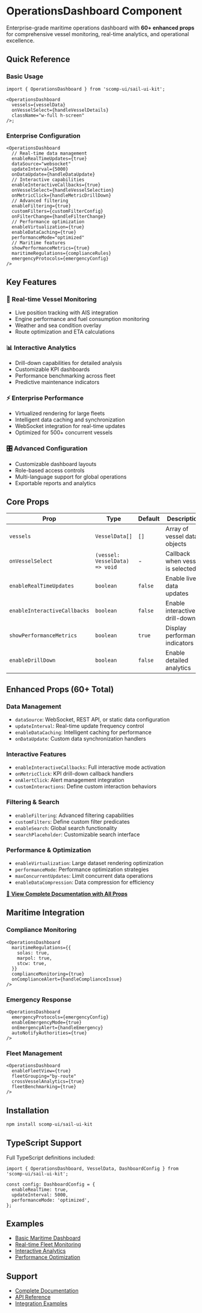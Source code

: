 # OperationsDashboard Component

Enterprise-grade maritime operations dashboard with **60+ enhanced props** for comprehensive vessel monitoring, real-time analytics, and operational excellence.

## Quick Reference

### Basic Usage

```tsx
import { OperationsDashboard } from 'scomp-ui/sail-ui-kit';

<OperationsDashboard
  vessels={vesselData}
  onVesselSelect={handleVesselDetails}
  className="w-full h-screen"
/>;
```

### Enterprise Configuration

```tsx
<OperationsDashboard
  // Real-time data management
  enableRealTimeUpdates={true}
  dataSource="websocket"
  updateInterval={5000}
  onDataUpdate={handleDataUpdate}
  // Interactive capabilities
  enableInteractiveCallbacks={true}
  onVesselSelect={handleVesselSelection}
  onMetricClick={handleMetricDrillDown}
  // Advanced filtering
  enableFiltering={true}
  customFilters={customFilterConfig}
  onFilterChange={handleFilterChange}
  // Performance optimization
  enableVirtualization={true}
  enableDataCaching={true}
  performanceMode="optimized"
  // Maritime features
  showPerformanceMetrics={true}
  maritimeRegulations={complianceRules}
  emergencyProtocols={emergencyConfig}
/>
```

## Key Features

### 🚢 Real-time Vessel Monitoring

- Live position tracking with AIS integration
- Engine performance and fuel consumption monitoring
- Weather and sea condition overlay
- Route optimization and ETA calculations

### 📊 Interactive Analytics

- Drill-down capabilities for detailed analysis
- Customizable KPI dashboards
- Performance benchmarking across fleet
- Predictive maintenance indicators

### ⚡ Enterprise Performance

- Virtualized rendering for large fleets
- Intelligent data caching and synchronization
- WebSocket integration for real-time updates
- Optimized for 500+ concurrent vessels

### 🎛️ Advanced Configuration

- Customizable dashboard layouts
- Role-based access controls
- Multi-language support for global operations
- Exportable reports and analytics

## Core Props

| Prop                         | Type                           | Default | Description                      |
| ---------------------------- | ------------------------------ | ------- | -------------------------------- |
| `vessels`                    | `VesselData[]`                 | `[]`    | Array of vessel data objects     |
| `onVesselSelect`             | `(vessel: VesselData) => void` | -       | Callback when vessel is selected |
| `enableRealTimeUpdates`      | `boolean`                      | `false` | Enable live data updates         |
| `enableInteractiveCallbacks` | `boolean`                      | `false` | Enable interactive drill-down    |
| `showPerformanceMetrics`     | `boolean`                      | `true`  | Display performance indicators   |
| `enableDrillDown`            | `boolean`                      | `false` | Enable detailed analytics        |

## Enhanced Props (60+ Total)

### Data Management

- `dataSource`: WebSocket, REST API, or static data configuration
- `updateInterval`: Real-time update frequency control
- `enableDataCaching`: Intelligent caching for performance
- `onDataUpdate`: Custom data synchronization handlers

### Interactive Features

- `enableInteractiveCallbacks`: Full interactive mode activation
- `onMetricClick`: KPI drill-down callback handlers
- `onAlertClick`: Alert management integration
- `customInteractions`: Define custom interaction behaviors

### Filtering & Search

- `enableFiltering`: Advanced filtering capabilities
- `customFilters`: Define custom filter predicates
- `enableSearch`: Global search functionality
- `searchPlaceholder`: Customizable search interface

### Performance & Optimization

- `enableVirtualization`: Large dataset rendering optimization
- `performanceMode`: Performance optimization strategies
- `maxConcurrentUpdates`: Limit concurrent data operations
- `enableDataCompression`: Data compression for efficiency

[📖 **View Complete Documentation with All Props**](../../../../guides/OperationsDashboard.md)

## Maritime Integration

### Compliance Monitoring

```tsx
<OperationsDashboard
  maritimeRegulations={{
    solas: true,
    marpol: true,
    stcw: true,
  }}
  complianceMonitoring={true}
  onComplianceAlert={handleComplianceIssue}
/>
```

### Emergency Response

```tsx
<OperationsDashboard
  emergencyProtocols={emergencyConfig}
  enableEmergencyMode={true}
  onEmergencyAlert={handleEmergency}
  autoNotifyAuthorities={true}
/>
```

### Fleet Management

```tsx
<OperationsDashboard
  enableFleetView={true}
  fleetGrouping="by-route"
  crossVesselAnalytics={true}
  fleetBenchmarking={true}
/>
```

## Installation

```bash
npm install scomp-ui/sail-ui-kit
```

## TypeScript Support

Full TypeScript definitions included:

```tsx
import { OperationsDashboard, VesselData, DashboardConfig } from 'scomp-ui/sail-ui-kit';

const config: DashboardConfig = {
  enableRealTime: true,
  updateInterval: 5000,
  performanceMode: 'optimized',
};
```

## Examples

- [Basic Maritime Dashboard](../../../../guides/OperationsDashboard.md#basic-usage)
- [Real-time Fleet Monitoring](../../../../guides/OperationsDashboard.md#real-time-data-management)
- [Interactive Analytics](../../../../guides/OperationsDashboard.md#interactive-callbacks-and-drill-down)
- [Performance Optimization](../../../../guides/OperationsDashboard.md#performance-considerations)

## Support

- [Complete Documentation](../../../../guides/OperationsDashboard.md)
- [API Reference](../../../../guides/OperationsDashboard.md#enhanced-component-interface)
- [Integration Examples](../../../../guides/OperationsDashboard.md#enterprise-feature-examples)
